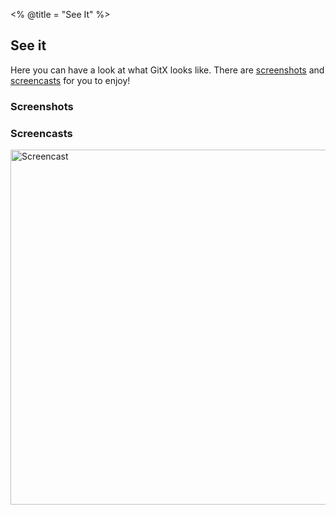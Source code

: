 <% @title = "See It"  %>
<script type="text/javascript" charset="utf-8">
	var screenshots = screenshots = [["The Commit View", 968], ["The History View", 967]];

	var screencasts = [
		[1, "History View", "This video demonstrates basic GitX features that you can use to browse your repository's history"],
		[2, "Branch control", "This video shows how you can use GitX to modify your branches"],
		[3, "Committing", "This video shows you how you can commit your changes using GitX"],
		[4, "Terminal Usage", "This video shows some of the features available when using the gitx command-line utility"],
		[5, "Advanced Features", "This feature shows some of the advanced features available in GitX"]
	]

	var show_video = function(num)
	{
		var sc = screencasts[num];
		document.getElementById("video").innerHTML = '<embed type="video/quicktime" src="http://gitx.frim.nl/Movies/screencasts/GitX' + sc[0] + '.mov" pluginspage="http://www.apple.com/quicktime/download/" scale="aspect" cache="False" width="568" height="426" autoplay="True" />'
		document.getElementById("video_description").innerHTML = sc[2];
		return false;
	}
</script>

<h2>
	See it
</h2>
<p>
	Here you can have a look at what GitX looks like. There are <a href="#screenshots">screenshots</a> and <a href="#screencasts">screencasts</a> for you to enjoy!
</p>
<h3 id="screenshots">
	Screenshots
</h3>
<div id="screenshots_div"></div>
<script type="text/javascript" charset="utf-8">
	var screenshots_div = document.getElementById("screenshots_div");
	for (screenshot in screenshots)
	{
		var s = screenshots[screenshot];
		screenshots_div.innerHTML += '<h4>' + s[0] + '</h4>' + '<img width="500px" src="http://ss.frim.nl/==' + s[1] +'">';
		
	}
</script>

<h3 id="screencasts">Screencasts</h3>
<div id="episodediv">
	<div id="video_display">
		<div id="video"><img src="images/qtime.png" alt="Screencast" width="568"></div>
		<div id="video_description"></div>
	</div>
	<div id="episodebar">
		<ul id="episodelist"></ul>
	</div>
</div>

<div style="clear: both"></div>
<script type="text/javascript" charset="utf-8">
	var episodelist = document.getElementById("episodelist");
	for (screencast in screencasts)
	{
		var s = screencasts[screencast];
		episodelist.innerHTML += '<li><a href="#" onclick="return show_video(' + screencast + ')">' + s[1] + '</a></li>';
		
	}
</script>
